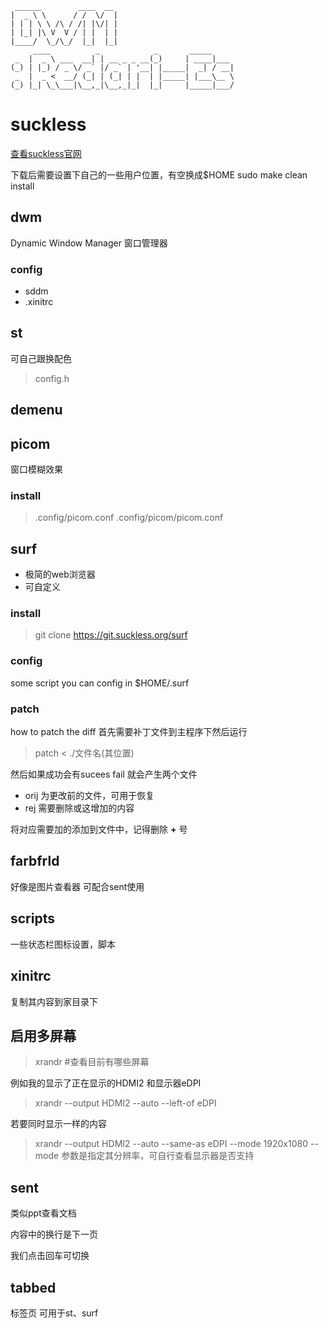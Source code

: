 ```
 ______        ____  __
|  _ \ \      / /  \/  |
| | | \ \ /\ / /| |\/| |
| |_| |\ V  V / | |  | |
|____/  \_/\_/  |_|  |_|
     ____          _            _       _____
 _  |  _ \ ___  __| | __ _ _ __(_)     | ____|___
(_) | |_) / _ \/ _` |/ _` | '__| |_____|  _| / __|
 _  |  _ <  __/ (_| | (_| | |  | |_____| |___\__ \
(_) |_| \_\___|\__,_|\__,_|_|  |_|     |_____|___/

```
# suckless

[查看suckless官网](https://dwm.suckless.org/)

下载后需要设置下自己的一些用户位置，有空换成$HOME
sudo make clean install

## dwm
Dynamic Window Manager
窗口管理器
### config
- sddm
- .xinitrc


## st
可自己跟换配色
> config.h

## demenu

## picom
窗口模糊效果
### install

> .config/picom.conf
> .config/picom/picom.conf


## surf
- 极简的web浏览器
- 可自定义


### install
> git clone https://git.suckless.org/surf

### config
some script you can config in $HOME/.surf

### patch
how to patch the diff
首先需要补丁文件到主程序下然后运行
> patch < ./文件名(其位置)

然后如果成功会有sucees
fail 就会产生两个文件
- orij 为更改前的文件，可用于恢复
- rej 需要删除或这增加的内容

将对应需要加的添加到文件中，记得删除 **+** 号

## farbfrld
好像是图片查看器
可配合sent使用

## scripts
一些状态栏图标设置，脚本

## xinitrc
复制其内容到家目录下

## 启用多屏幕
> xrandr  #查看目前有哪些屏幕

例如我的显示了正在显示的HDMI2
和显示器eDPI
> xrandr --output HDMI2 --auto --left-of eDPI

若要同时显示一样的内容
> xrandr --output HDMI2 --auto --same-as eDPI --mode 1920x1080
> --mode 参数是指定其分辨率，可自行查看显示器是否支持


## sent

类似ppt查看文档

内容中的换行是下一页

我们点击回车可切换

## tabbed

标签页 可用于st、surf






